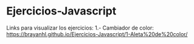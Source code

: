 # Ejercicios-Javascript

Links para visualizar los ejercicios:
1.- Cambiador de color: https://brayanhl.github.io/Ejercicios-Javascript/1-Aleta%20de%20color/

